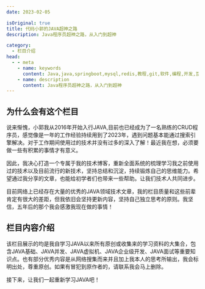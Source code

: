```yaml
---
date: 2023-02-05

isOriginal: true
title: 代码小郭的JAVA超神之路
description: Java程序员超神之路，从入门到超神

category:
  - 栏目介绍
head:
  - - meta
    - name: keywords
      content: Java,java,springboot,mysql,redis,教程,git,软件,编程,开发,互联网,Java 基础,Java 教程,Java程序员超神之路,Java 入门
    - name: description
      content: Java程序员超神之路，从入门到超神
---
```


## 为什么会有这个栏目
说来惭愧，小郭我从2016年开始入行JAVA,目前也已经成为了一名熟练的CRUD程序员，感觉像是一年的工作经验持续用到了2023年，遇到问题基本能通过搜索引擎解决。对于工作期间使用过的技术并没有过多的深入了解！最近我在想，必须要做一些有积累的事情才有意义。<br/>

因此，我决心打造一个专属于我的技术博客，重新全面系统的梳理学习我之前使用过的技术以及目前流行的新技术，坚持总结和沉淀，持续锻炼自己的思维能力。希望通过我分享的文章，也能给初学者们也带来一些帮助。让我们技术人共同进步。<br/>

目前网络上已经存在大量的优秀的JAVA领域技术文章，我的栏目质量和这些前辈肯定有很大的差距，但我依旧会坚持更新内容，坚持自己独立思考的原则。我坚信，五年后的那个我会感激我现在做的事情！

## 栏目内容介绍
该栏目展示的均是我自学习JAVA以来所有原创或收集来的学习资料的大集合，包含JAVA基础、JAVA并发、JAVA虚拟机、JAVA企业级开发、JAVA面试等重要知识点。也有部分优秀内容是从网络搜集而来并且加上我本人的思考所输出，我会标明出处，尊重原创。如果有冒犯到原作者的，请联系我会马上删除。<br/>

接下来，让我们一起重新学习JAVA吧！



<!-- - [Markdown 展示](markdown.md)

- [页面展示](page.md)

- [禁用展示](disable.md)

- [加密展示](encrypt.md) -->
